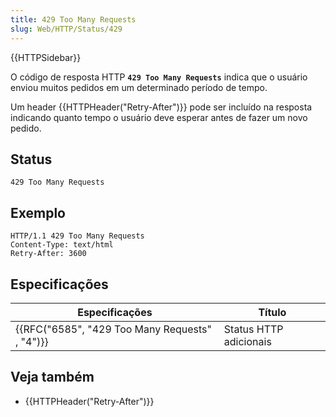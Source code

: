 ```yaml
---
title: 429 Too Many Requests
slug: Web/HTTP/Status/429
---
```

{{HTTPSidebar}}

O código de resposta HTTP **`429 Too Many Requests`** indica que o usuário enviou muitos pedidos em um determinado período de tempo.

Um header {{HTTPHeader("Retry-After")}} pode ser incluído na resposta indicando quanto tempo o usuário deve esperar antes de fazer um novo pedido.

## Status

```
429 Too Many Requests
```

## Exemplo

```
HTTP/1.1 429 Too Many Requests
Content-Type: text/html
Retry-After: 3600
```

## Especificações

| Especificações                                               | Título                 |
| ------------------------------------------------------------ | ---------------------- |
| {{RFC("6585", "429 Too Many Requests" , "4")}} | Status HTTP adicionais |

## Veja também

- {{HTTPHeader("Retry-After")}}
